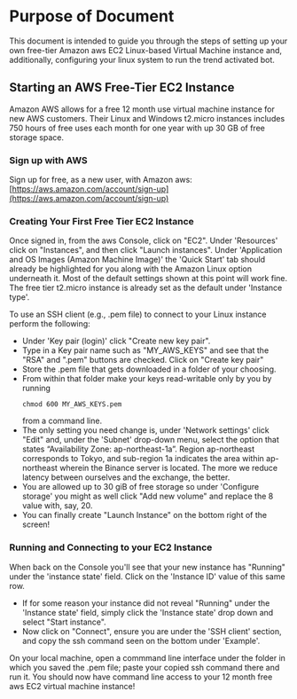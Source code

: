 # Purpose of Document
This document is intended to guide you through the steps of setting up your own free-tier Amazon aws EC2 Linux-based Virtual Machine instance and, 
additionally, configuring your linux system to run the trend activated bot.

## Starting an AWS Free-Tier EC2 Instance
Amazon AWS allows for a free 12 month use virtual machine instance for new AWS customers. Their Linux and Windows t2.micro instances includes 750 hours
of free uses each month for one year with up 30 GB of free storage space.

### Sign up with AWS
Sign up for free, as a new user, with Amazon aws:  
[https://aws.amazon.com/account/sign-up](https://aws.amazon.com/account/sign-up)

### Creating Your First Free Tier EC2 Instance
Once signed in, from the aws Console, click on "EC2".
Under 'Resources' click on "Instances", and then click "Launch instances".
Under 'Application and OS Images (Amazon Machine Image)' the 'Quick Start' tab should already be highlighted for you along with the Amazon Linux option underneath it.
Most of the default settings shown at this point will work fine. The free tier t2.micro instance is already set as the default under 'Instance type'.

To use an SSH client (e.g., .pem file) to connect to your Linux instance perform the following:
- Under 'Key pair (login)' click "Create new key pair".
- Type in a Key pair name such as "MY_AWS_KEYS" and see that the "RSA" and ".pem" buttons are checked. Click on "Create key pair"
- Store the .pem file that gets downloaded in a folder of your choosing.
- From within that folder make your keys read-writable only by you by running 
  ```
  chmod 600 MY_AWS_KEYS.pem
  ```
  from a command line.
- The only setting you need change is, under 'Network settings' click "Edit" and, under the 'Subnet' drop-down menu, select the option that states 
“Availability Zone: ap-northeast-1a”. Region ap-northeast corresponds to Tokyo, and sub-region 1a indicates the area within ap-northeast wherein the Binance server is located.
The more we reduce latency between ourselves and the exchange, the better.
- You are allowed up to 30 giB of free storage so under 'Configure storage' you might as well click "Add new volume" and replace the 8 value with, say, 20.
- You can finally create "Launch Instance" on the bottom right of the screen!

### Running and Connecting to your EC2 Instance
When back on the Console you'll see that your new instance has "Running" under the 'instance state' field. Click on the 'Instance ID' value of this same row.
- If for some reason your instance did not reveal "Running" under the 'Instance state' field, simply click the 'Instance state' drop down and select "Start instance".
- Now click on "Connect", ensure you are under the 'SSH client' section, and copy the ssh command seen on the bottom under 'Example'.

On your local machine, open a commmand line interface under the folder in which you saved the .pem file; paste your copied ssh command there and run it.
You should now have command line access to your 12 month free aws EC2 virtual machine instance!
